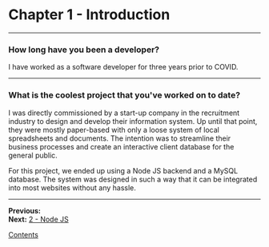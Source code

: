 # Chapter 1 - Introduction

---

### How long have you been a developer?

I have worked as a software developer for three years prior to COVID.

---

### What is the coolest project that you've worked on to date?

I was directly commissioned by a start-up company in the recruitment industry to design and develop their information system. Up until that point, they were mostly paper-based with only a loose system of local spreadsheets and documents. The intention was to streamline their business processes and create an interactive client database for the general public.

For this project, we ended up using a Node JS backend and a MySQL database. The system was designed in such a way that it can be integrated into most websites without any hassle.

---

**Previous:**  
**Next:** [2 - Node JS](./2-nodejs.md)

[Contents](./readme.md)